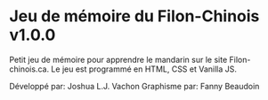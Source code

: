 # Jeu de mémoire du Filon-Chinois v1.0.0

Petit jeu de mémoire pour apprendre le mandarin sur le site Filon-chinois.ca. Le jeu est programmé en HTML, CSS et Vanilla JS. 

Développé par: Joshua L.J. Vachon
Graphisme par: Fanny Beaudoin
